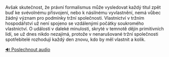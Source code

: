 
Avšak skutečnost, že právní formalismus může vysledovat každý titul zpět buď ke svévolnému přisvojení, nebo k násilnému vyvlastnění, nemá vůbec žádný význam pro podmínky tržní společnosti. Vlastnictví v tržním hospodářství už není spojeno se vzdálenými počátky soukromého vlastnictví. O události v daleké minulosti, skryté v temnotě dějin primitivních lidí, se už dnes nikdo nezajímá, protože v nenarušované tržní společnosti spotřebitelé rozhodují každý den znovu, kdo by měl vlastnit a kolik.

[🔊 Poslechnout audio](/data/7-paragraphs/audio/chapter_137/para_002-Avak-skutenost-e-prvn-formalismus-me-vysle.mp3)
